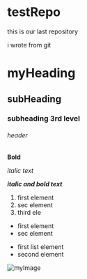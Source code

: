 # testRepo
this is our last repository

i wrote from git
# myHeading
## subHeading
### subheading 3rd level
###### header

**Bold**

*italic text*

***italic and bold text***

1. first element
2. sec element 
3. third ele

- first element
- sec element



* first list element
* second element 




![myImage](https://tse3.mm.bing.net/th?id=OIP.L3iLuXULE1kiRl2k3ScnQwHaE8&pid=Api&P=0&w=245&h=163)

